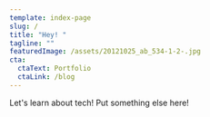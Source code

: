```yaml
---
template: index-page
slug: /
title: "Hey! "
tagline: ""
featuredImage: /assets/20121025_ab_534-1-2-.jpg
cta:
  ctaText: Portfolio
  ctaLink: /blog
---
```

Let's learn about tech! Put something else here!